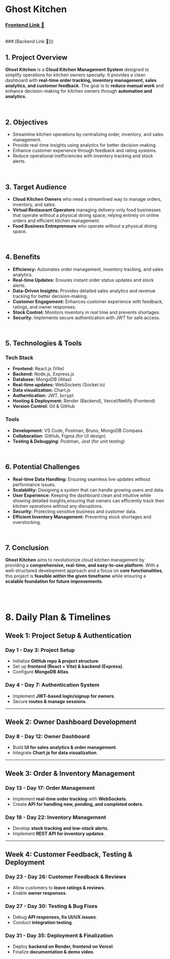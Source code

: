 # Ghost Kitchen

### [Frontend Link 🔮](https://ghost-kitchen-delta.vercel.app/)
<br>
### [Backend Link 🔮]()

## 1. Project Overview
**Ghost Kitchen** is a **Cloud Kitchen Management System** designed to simplify operations for kitchen owners specially. It provides a clean dashboard with **real-time order tracking, inventory management, sales analytics, and customer feedback**. The goal is to **reduce manual work** and enhance decision-making for kitchen owners through **automation and analytics**.

<br>

## 2. Objectives
- Streamline kitchen operations by centralizing order, inventory, and sales management.
- Provide real-time insights using analytics for better decision-making.
- Enhance customer experience through feedback and rating systems.
- Reduce operational inefficiencies with inventory tracking and stock alerts.

<br>

## 3. Target Audience
-  **Cloud Kitchen Owners** who need a streamlined way to manage orders, inventory, and sales.  
- **Virtual Restaurant Operators** managing delivery-only food businesses that operate without a physical dining space, relying entirely on online orders and efficient kitchen management.
- **Food Business Entrepreneurs** who operate without a physical dining space.

<br>

## 4. Benefits

- **Efficiency:** Automates order management, inventory tracking, and sales analytics.  
- **Real-time Updates:** Ensures instant order status updates and stock alerts.  
- **Data-Driven Insights:** Provides detailed sales analytics and revenue tracking for better decision-making.  
- **Customer Engagement:** Enhances customer experience with feedback, ratings, and owner responses.  
- **Stock Control:** Monitors inventory in real time and prevents shortages.  
- **Security:** Implements secure authentication with JWT for safe access. 

<br>

## 5. Technologies & Tools

### **Tech Stack**
- **Frontend:** React.js (Vite)
- **Backend:** Node.js, Express.js
- **Database:** MongoDB (Atlas)
- **Real-time updates:** WebSockets (Socket.io)
- **Data visualization:** Chart.js
- **Authentication:** JWT, bcrypt
- **Hosting & Deployment:** Render (Backend), Vercel/Netlify (Frontend)
- **Version Control:** Git & GitHub

### **Tools**
- **Development:** VS Code, Postman, Bruno, MongoDB Compass
- **Collaboration:** GitHub, Figma (for UI design)
- **Testing & Debugging:** Postman, Jest (for unit testing)

<br>

## 6. Potential Challenges
- **Real-time Data Handling:** Ensuring seamless live updates without performance issues.
- **Scalability:** Designing a system that can handle growing users and data.
- **User Experience:** Keeping the dashboard clean and intuitive while showing detailed insights,ensuring that owners can efficiently track their kitchen operations without any disruptions.
- **Security:** Protecting sensitive business and customer data.
- **Efficient Inventory Management:** Preventing stock shortages and overstocking.

<br>

## 7. Conclusion
**Ghost Kitchen** aims to revolutionize cloud kitchen management by providing a **comprehensive, real-time, and easy-to-use platform**. With a well-structured development approach and a focus on **core functionalities**, this project is **feasible within the given timeframe** while ensuring a **scalable foundation for future improvements**.

<br>
<br>

# 8. Daily Plan & Timelines

## **Week 1: Project Setup & Authentication**
### **Day 1 - Day 3: Project Setup**
- Initialize **GitHub repo & project structure**.
- Set up **frontend (React + Vite) & backend (Express)**.
- Configure **MongoDB Atlas**.

### **Day 4 - Day 7: Authentication System**
- Implement **JWT-based login/signup for owners**.
- Secure **routes & manage sessions**.

---

## **Week 2: Owner Dashboard Development**
### **Day 8 - Day 12: Owner Dashboard**
- Build **UI for sales analytics & order management**.
- Integrate **Chart.js for data visualization**.

---

## **Week 3: Order & Inventory Management**
### **Day 13 - Day 17: Order Management**
- Implement **real-time order tracking** with **WebSockets**.
- Create **API for handling new, pending, and completed orders**.

### **Day 18 - Day 22: Inventory Management**
- Develop **stock tracking and low-stock alerts**.
- Implement **REST API for inventory updates**.

---

## **Week 4: Customer Feedback, Testing & Deployment**
### **Day 23 - Day 26: Customer Feedback & Reviews**
- Allow customers to **leave ratings & reviews**.
- Enable **owner responses**.

### **Day 27 - Day 30: Testing & Bug Fixes**
- Debug **API responses, fix UI/UX issues**.
- Conduct **integration testing**.

### **Day 31 - Day 35: Deployment & Finalization**
- Deploy **backend on Render, frontend on Vercel**.
- Finalize **documentation & demo video**.
